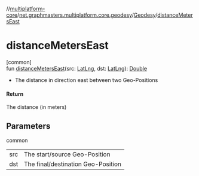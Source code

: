 //[multiplatform-core](../../../index.md)/[net.graphmasters.multiplatform.core.geodesy](../index.md)/[Geodesy](index.md)/[distanceMetersEast](distance-meters-east.md)

# distanceMetersEast

[common]\
fun [distanceMetersEast](distance-meters-east.md)(src: [LatLng](../../net.graphmasters.multiplatform.core.model/-lat-lng/index.md), dst: [LatLng](../../net.graphmasters.multiplatform.core.model/-lat-lng/index.md)): [Double](https://kotlinlang.org/api/latest/jvm/stdlib/kotlin/-double/index.html)

- 
   The distance in direction east between two Geo-Positions

#### Return

The distance (in meters)

## Parameters

common

| | |
|---|---|
| src | The start/source Geo-Position |
| dst | The final/destination Geo-Position |
